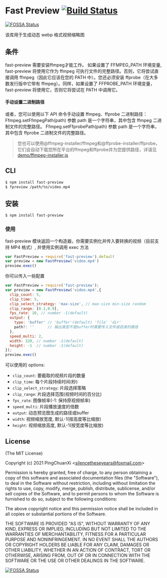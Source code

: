 # Fast Preview [![Build Status](https://api.travis-ci.org/TurnerXi/fast-preview.svg?branch=main)](http://travis-ci.org/TurnerXi/fast-preview)

[![FOSSA Status](https://app.fossa.io/api/projects/git%2Bgithub.com%2FTurnerXi%2Ffast-preview.svg?type=shield)](https://app.fossa.io/projects/git%2Bgithub.com%2FTurnerXi%2Ffast-preview?ref=badge_shield)

该库用于生成动态 webp 格式视频缩略图

## 条件

fast-preview 需要安装ffmpeg才能工作。
如果设置了 FFMPEG_PATH 环境变量, fast-preview 将使用它作为 ffmpeg 可执行文件的完整路径。否则，它将尝试直接调用 ffmpeg（因此它应该在您的 PATH 中）。您还必须安装 ffprobe（在大多数发行版中它带有 ffmpeg）。同样，如果设置了 FFPROBE_PATH 环境变量，fast-preview 将使用它，否则它将尝试在 PATH 中调用它。

#### 手动设置二进制路径

或者，您可以使用以下 API 命令手动设置 ffmpeg、ffprobe 二进制路径：
Ffmpeg.setFfmpegPath(path) 参数 path 是一个字符串，其中包含 ffmpeg 二进制文件的完整路径。
Ffmpeg.setFfprobePath(path) 参数 path 是一个字符串，其中包含 ffprobe 二进制文件的完整路径。

> 您也可以使用@ffmpeg-installer/ffmpeg和@ffprobe-installer/ffprobe，它们会自动下载您所在平台的ffmpeg和ffprobe并为您提供路径，详请见[demo/ffmpeg-installer.js](https://github.com/TurnerXi/fast-preview/blob/main/demo/ffmpeg-installer.js)

## CLI
```sh
$ npm install fast-preview
$ fpreview /path/to/video.mp4
```

## 安装

```sh
$ npm install fast-preview
```

### 使用

fast-preview 模块返回一个构造器，你需要实例化并传入要转换的视频（目前支持 MP4 格式）, 并使用实例调用 exec 方法

```js
var FastPreview = require('fast-preview').default
var preview = new FastPreview('video.mp4')
preview.exec()
```

你可以传入一些配置

```js
var FastPreview = require('fast-preview');
var preview = new FastPreview('video.mp4',{
  clip_count: 5,
  clip_time: 5,
  clip_select_strategy: 'max-size', // max-size min-size random
  clip_range: [0.1,0.9],
  fps_rate: 10, // number -1(default)
  output: {
    type: 'buffer' // 'buffer'(default) 'file' 'dir'
    path?: ''      // 输出类型不是buffer时需要传入文件或目录的路径
  },
  speed_multi: 2,
  width: 320, // number -1(default) 
  height: -1  // number -1(default)
});
preview.exec()
```

可以使用的 options:

- `clip_count`: 要截取的视频片段的数量
- `clip_time`: 每个片段持续时间(秒)
- `clip_select_strategy`: 片段选择策略
- `clip_range`: 片段选择范围(视频时间的百分比)
- `fps_rate`: 图像帧率(-1: 保持原视频帧率)
- `speed_multi`: 片段播放速度的倍数
- `output`: 动态预览图生成的路径或buffer
- `width`: 视频缩放宽度, 默认-1(按高度等比缩放)
- `height`: 视频缩放高度, 默认-1(按宽度等比缩放)

## License

(The MIT License)

Copyright (c) 2021 PingChuanXi &lt;silencetheseyears@foxmail.com&gt;

Permission is hereby granted, free of charge, to any person obtaining a copy of this software and associated documentation files (the "Software"), to deal in the Software without restriction, including without limitation the rights to use, copy, modify, merge, publish, distribute, sublicense, and/or sell copies of the Software, and to permit persons to whom the Software is furnished to do so, subject to the following conditions:

The above copyright notice and this permission notice shall be included in all copies or substantial portions of the Software.

THE SOFTWARE IS PROVIDED "AS IS", WITHOUT WARRANTY OF ANY KIND, EXPRESS OR IMPLIED, INCLUDING BUT NOT LIMITED TO THE WARRANTIES OF MERCHANTABILITY, FITNESS FOR A PARTICULAR PURPOSE AND NONINFRINGEMENT. IN NO EVENT SHALL THE AUTHORS OR COPYRIGHT HOLDERS BE LIABLE FOR ANY CLAIM, DAMAGES OR OTHER LIABILITY, WHETHER IN AN ACTION OF CONTRACT, TORT OR OTHERWISE, ARISING FROM, OUT OF OR IN CONNECTION WITH THE SOFTWARE OR THE USE OR OTHER DEALINGS IN THE SOFTWARE.

[![FOSSA Status](https://app.fossa.io/api/projects/git%2Bgithub.com%2FTurnerXi%2Ffast-preview.svg?type=large)](https://app.fossa.io/projects/git%2Bgithub.com%2FTurnerXi%2Ffast-preview?ref=badge_large)

